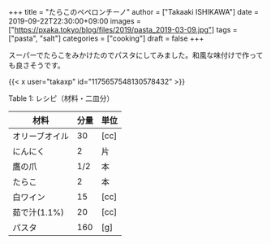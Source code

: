 +++
title = "たらこのペペロンチーノ"
author = ["Takaaki ISHIKAWA"]
date = 2019-09-22T22:30:00+09:00
images = ["https://pxaka.tokyo/blog/files/2019/pasta_2019-03-09.jpg"]
tags = ["pasta", "salt"]
categories = ["cooking"]
draft = false
+++

スーパーでたらこをみかけたのでパスタにしてみました。和風な味付けで作っても良さそうです。  

{{< x user="takaxp" id="1175657548130578432" >}}  

<div class="table-caption">
  <span class="table-number">Table 1</span>:
  レシピ（材料・二皿分）
</div>

| 材料      | 分量 | 単位 |
|---------|----|----|
| オリーブオイル | 30  | [cc] |
| にんにく  | 2   | 片   |
| 鷹の爪    | 1/2 | 本   |
| たらこ    | 2   | 本   |
| 白ワイン  | 15  | [cc] |
| 茹で汁(1.1%) | 20  | [cc] |
| パスタ    | 160 | [g]  |
